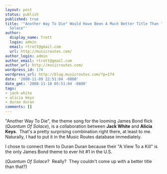 ```yaml
---
layout: post
status: publish
published: true
title: '"Another Way To Die" Would Have Been A Much Better Title Than "Quantum Of
  Solace"'
author:
  display_name: Trott
  login: admin
  email: rtrott@gmail.com
  url: http://musicroutes.com/
author_login: admin
author_email: rtrott@gmail.com
author_url: http://musicroutes.com/
wordpress_id: 174
wordpress_url: http://blog.musicroutes.com/?p=174
date: '2008-11-09 22:51:04 -0800'
date_gmt: '2008-11-10 05:51:04 -0800'
tags:
- jack white
- alicia keys
- duran duran
comments: []
---
```

<p>"Another Way To Die", the theme song for the looming James Bond flick (<em>Quantum Of Solace</em>), is a collaboration between <strong>Jack White</strong> and <strong>Alicia Keys</strong>.  That's a pretty surprising combination right there, at least to me. Naturally, I had to put it in the Music Routes database immediately.</p>
<p>I chose to connect them to Duran Duran because their "A View To a Kill" is the only James Bond theme to ever hit #1 in the U.S.</p>
<p>(<em>Quantum Of Solace</em>?  Really?  They couldn't come up with a better title than that?)</p>
